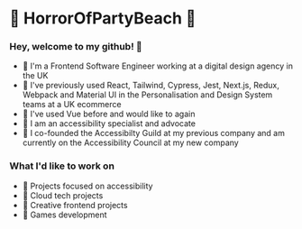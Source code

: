 :space_invader: HorrorOfPartyBeach :space_invader: 
======

### Hey, welcome to my github! 👋
* :rocket: I'm a Frontend Software Engineer working at a digital design agency in the UK
* :rocket: I've previously used React, Tailwind, Cypress, Jest, Next.js, Redux, Webpack and Material UI in the Personalisation and Design System teams at a UK ecommerce
* :rocket: I've used Vue before and would like to again
* :rocket: I am an accessibility specialist and advocate
* :rocket: I co-founded the Accessibilty Guild at my previous company and am currently on the Accessibility Council at my new company

### What I'd like to work on
* :rainbow: Projects focused on accessibility
* :rainbow: Cloud tech projects
* :rainbow: Creative frontend projects
* :rainbow: Games development


<!--
**HorrorOfPartyBeach/HorrorOfPartyBeach** is a ✨ _special_ ✨ repository because its `README.md` (this file) appears on your GitHub profile.

Here are some ideas to get you started:

- 🔭 I’m currently working on ...
- 🌱 I’m currently learning ...
- 👯 I’m looking to collaborate on ...
- 🤔 I’m looking for help with ...
- 💬 Ask me about ...
- 📫 How to reach me: ...
- 😄 Pronouns: ...
- ⚡ Fun fact: ...
-->
